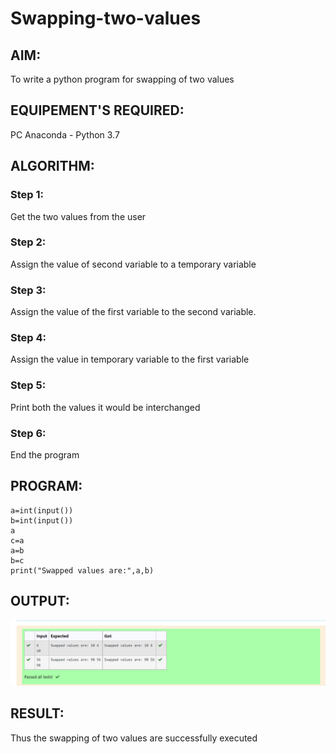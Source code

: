 # Swapping-two-values
## AIM:
To write a python program for swapping of two values
## EQUIPEMENT'S REQUIRED: 
PC
Anaconda - Python 3.7
## ALGORITHM: 
### Step 1:
Get the two values from the user
### Step 2: 
Assign the value of second variable to a temporary variable 
### Step 3: 
Assign the value of the first variable to the second variable.
### Step 4:  
Assign the value in temporary variable to the first variable
### Step 5: 
Print both the values it would be interchanged
### Step 6: 
End the program
## PROGRAM:
```
a=int(input())
b=int(input())
a
c=a
a=b
b=c
print("Swapped values are:",a,b)
```
## OUTPUT:
![gitlogo](guru.png)
## RESULT:
Thus the swapping of two values are successfully executed



